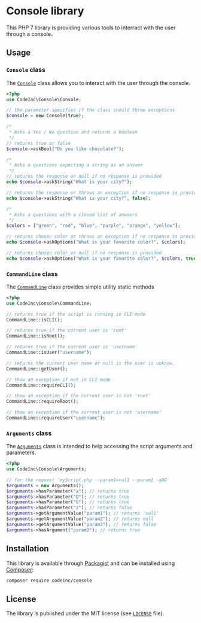 # Console library

This PHP 7 library is providing various tools to interract with the user through a console. 


## Usage


### `Console` class

The [`Console`](src/Console.php) class allows you to interact with the user through the console. 

```php
<?php
use CodeInc\Console\Console;

// the parameter specifies if the class should throw exceptions
$console = new Console(true);

/*
 * Asks a Yes / No question and returns a boolean
 */
// returns true or false
$console->askBool("Do you like chocolate?"); 

/*
 * Asks a questions expecting a string as an answer
 */
// returns the response or null if no response is provided
echo $console->askString("What is your city?"); 

// returns the response or throws an exception if no response is provided
echo $console->askString("What is your city?", false); 

/*
 * Asks a questions with a closed list of anwsers
 */
$colors = ["green", "red", "blue", "purple", "orange", "yellow"];

// returns chosen color or throws an exception if no response is provided
echo $console->askOptions("What is your favorite color?", $colors); 

// returns chosen color or null if no response is provided
echo $console->askOptions("What is your favorite color?", $colors, true); 
```


### `CommandLine` class

The [`CommandLine`](src/CommandLine.php) class provides simple utility static methods

```php
<?php
use CodeInc\Console\CommandLine;

// returns true if the script is running in CLI mode
CommandLine::isCLI(); 

// returns true if the current user is 'root'
CommandLine::isRoot(); 

// returns true if the current user is 'username'
CommandLine::isUser("username"); 

// returns the current user name or null is the user is unknow.
CommandLine::getUser();

// thow an exception if not in CLI mode
CommandLine::requireCLI(); 

// thow an exception if the current user is not 'root'
CommandLine::requireRoot(); 

// thow an exception if the current user is not 'username'
CommandLine::requireUser("username"); 
```


### `Arguments` class

The [`Arguments`](src/Arguments.php) class is intended to help accessing the script arguments and parameters.

```php
<?php
use CodeInc\Console\Arguments;

// for the request 'myScript.php --param1=val1 --param2 -aDG'
$arguments = new Arguments();
$arguments->hasParameter("a"); // returns true
$arguments->hasParameter("D"); // returns true
$arguments->hasParameter("G"); // returns true
$arguments->hasParameter("z"); // returns false
$arguments->getArgumentValue("param1"); // returns 'val1'
$arguments->getArgumentValue("param2"); // returns null
$arguments->getArgumentValue("param3"); // returns false
$arguments->hasArgument("param2"); // returns true
```

## Installation
This library is available through [Packagist](https://packagist.org/packages/codeinc/console) and can be installed using [Composer](https://getcomposer.org/): 

```bash
composer require codeinc/console
```

## License

The library is published under the MIT license (see [`LICENSE`](LICENSE) file).
